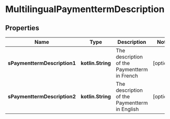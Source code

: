 
# MultilingualPaymenttermDescription

## Properties
| Name | Type | Description | Notes |
| ------------ | ------------- | ------------- | ------------- |
| **sPaymenttermDescription1** | **kotlin.String** | The description of the Paymentterm in French |  [optional] |
| **sPaymenttermDescription2** | **kotlin.String** | The description of the Paymentterm in English |  [optional] |




